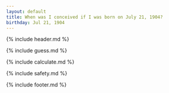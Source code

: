 ```yaml
---
layout: default
title: When was I conceived if I was born on July 21, 1904?
birthday: Jul 21, 1904
---
```


{% include header.md %}

{% include guess.md %}

{% include calculate.md %}

{% include safety.md %}

{% include footer.md %}



